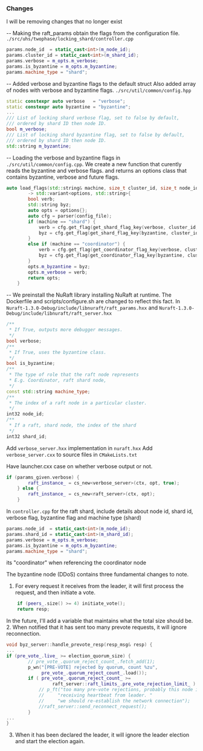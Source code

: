 ### Changes
I will be removing changes that no longer exist 


-- Making the raft_params obtain the flags from the configuration file. 
`./src/uhs/twophase/locking_shard/controller.cpp`

```cpp
params.node_id  = static_cast<int>(m_node_id);
params.cluster_id = static_cast<int>(m_shard_id);
params.verbose = m_opts.m_verbose;
params.is_byzantine = m_opts.m_byzantine;  
params.machine_type = "shard";
```

-- Added verbose and byzantine flags to the default struct
Also added array of nodes with verbose and byzantine flags.
`./src/util/common/config.hpp`
```cpp
static constexpr auto verbose   = "verbose";
static constexpr auto byzantine = "byzantine";
...
/// List of locking shard verbose flag, set to false by default, 
/// ordered by shard ID then node ID. 
bool m_verbose;
/// List of locking shard byzantine flag, set to false by default, 
/// ordered by shard ID then node ID. 
std::string m_byzantine;
```

-- Loading the verbose and byzantine flags in `./src/util/common/config.cpp`. We create a new function that curently reads the byzantine and verbose flags. and returns an options class that contains byzantine, verbose and future flags.
```cpp 
auto load_flags(std::string& machine, size_t cluster_id, size_t node_id, std::string& config_file) 
        -> std::variant<options, std::string>{
        bool verb;
        std::string byz;
        auto opts = options{};
        auto cfg = parser(config_file);
        if (machine == "shard") {
            verb = cfg.get_flag(get_shard_flag_key(verbose, cluster_id, node_id)) == "true";
            byz = cfg.get_flag(get_shard_flag_key(byzantine, cluster_id, node_id));
        }
        else if (machine == "coordinator") {
            verb = cfg.get_flag(get_coordinator_flag_key(verbose, cluster_id, node_id)) == "true";
            byz = cfg.get_flag(get_coordinator_flag_key(byzantine, cluster_id, node_id));
        }
        opts.m_byzantine = byz;
        opts.m_verbose = verb;
        return opts; 
    }
```

-- We preinstall the NuRaft library installing NuRaft at runtime. The Dockerfile and scripts/configure.sh are changed to reflect this fact. 
In `Nuraft-1.3.0-Debug/include/libnuraft/raft_params.hxx` and `Nuraft-1.3.0-Debug/include/libnuraft/raft_server.hxx`

```cpp
/**
 * If True, outputs more debugger messages.
 */
bool verbose; 
/**
 * If True, uses the byzantine class.
 */
bool is_byzantine;
/**
 * The type of role that the raft node represents
 * E.g. Coordinator, raft shard node, 
 */
const std::string machine_type;
/**
 * The index of a raft node in a particular cluster.
 */
int32 node_id;
/**
 * If a raft, shard node, the index of the shard
 */
int32 shard_id; 
```

Add `verbose_server.hxx` implementation in `nuraft.hxx`
Add `verbose_server.cxx` to source files in `CMakeLists.txt`

Have launcher.cxx case on whether verbose output or not.
```cpp
if (params_given.verbose) {
        raft_instance_ = cs_new<verbose_server>(ctx, opt, true);
    } else {
        raft_instance_ = cs_new<raft_server>(ctx, opt);
    }
```

In `controller.cpp` for the raft shard,
include details about node id, shard id, verbose flag, byzantine flag and machine type (shard)
```cpp
params.node_id  = static_cast<int>(m_node_id);
params.shard_id = static_cast<int>(m_shard_id);
params.verbose = m_opts.m_verbose;
params.is_byzantine = m_opts.m_byzantine; 
params.machine_type = "shard";   
```
its "coordinator" when referencing the coordinator node

The byzantine node (DDoS) contains three fundamental changes to note. 
1. For every request it receives from the leader, it will first process the request, and then initiate a vote. 
```cpp
    if (peers_.size() >= 4) initiate_vote();
    return resp;
```
In the future, I'll add a variable that maintains what the total size should be.
2. When notified that it has sent too many prevote requests, it will ignore reconnection.
```cpp
void byz_server::handle_prevote_resp(resp_msg& resp) {
...
if (pre_vote_.live_ >= election_quorum_size) {
        // pre_vote_.quorum_reject_count_.fetch_add(1);
        p_wn("[PRE-VOTE] rejected by quorum, count %zu",
             pre_vote_.quorum_reject_count_.load());
        if ( pre_vote_.quorum_reject_count_ >=
                 raft_server::raft_limits_.pre_vote_rejection_limit_ ) {
            // p_ft("too many pre-vote rejections, probably this node is not "
            //     "receiving heartbeat from leader. "
            //     "we should re-establish the network connection");
            //raft_server::send_reconnect_request();
        }
... 
}
```
3. When it has been declared the leader, it will ignore the leader election and start the election again.